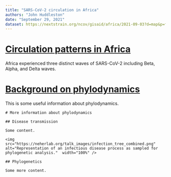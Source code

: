 ```yaml
---
title: "SARS-CoV-2 circulation in Africa"
authors: "John Huddleston"
date: "September 29, 2021"
dataset: https://nextstrain.org/ncov/gisaid/africa/2021-09-03?d=map&p=full
---
```


# [Circulation patterns in Africa](https://nextstrain.org/ncov/gisaid/africa/2021-09-03?d=tree,map,frequencies&f_region=Africa&p=grid)

Africa experienced three distinct waves of SARS-CoV-2 including Beta, Alpha, and Delta waves.

# [Background on phylodynamics](https://nextstrain.org/ncov/gisaid/africa/2021-09-03?d=map&p=full)

This is some useful information about phylodynamics.

```auspiceMainDisplayMarkdown
# More information about phylodynamics

## Disease transmission

Some content.

<img src="https://neherlab.org/talk_images/infection_tree_combined.png" alt="Representation of an infectious disease process as sampled for phylogenetic analysis."  width="100%" />

## Phylogenetics

Some more content.
```
